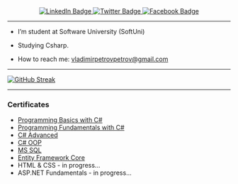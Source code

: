 <div id="badges" align="center">
  <a href="https://www.linkedin.com/in/vladimir-petrov-0aa734222">
    <img src="https://img.shields.io/badge/LinkedIn-blue?style=for-the-badge&logo=linkedin&logoColor=white" alt="LinkedIn Badge"/>
  </a>
  <a href="https://twitter.com/VladimirVarna">
    <img src="https://img.shields.io/badge/Twitter-blue?style=for-the-badge&logo=twitter&logoColor=white" alt="Twitter Badge"/>
  </a>
  <a href="https://www.facebook.com/vppetrov1">
    <img src="https://img.shields.io/badge/Facebook-1877F2?style=for-the-badge&logo=facebook&logoColor=white" alt="Facebook Badge"/>
  </a>
  </div>
  <div id="viewcount" align="center">
  <img src="https://komarev.com/ghpvc/?username=survivorbg&style=flat-square&color=blue" alt=""/>
</div>
<hr>

- I’m student at Software University (SoftUni)
  
- Studying Csharp.
  
- How to reach me: [vladimirpetrovpetrov@gmail.com](mailto:vladimirpetrovpetrov@gmail.com?subject=[GitHub]%20Source%20Han%20Sans)

<hr>

[![GitHub Streak](https://streak-stats.demolab.com?user=survivorbg&theme=radical&hide_border=true&date_format=M%20j%5B%2C%20Y%5D)](https://git.io/streak-stats)

<hr>
<h3>Certificates</h3>
<ul>
            <li><a href="Programming Basics - September 2022 - Certificate.jpeg">Programming Basics with C#</a></li>
            <li><a href="https://github.com/survivorbg/survivorbg/blob/main/Programming%20Fundamentals%20with%20C%23%20-%20January%202023%20-%20Certificate.jpeg">Programming Fundamentals with C#</a></li>
            <li><a href="https://github.com/survivorbg/survivorbg/blob/main/C%23%20Advanced%20-%20May%202023%20-%20Certificate.jpeg">C# Advanced</a></li>
            <li><a href="https://github.com/survivorbg/survivorbg/blob/main/C%23%20OOP%20-%20June%202023%20-%20Certificate.jpeg">C# OOP</a></li>
            <li><a href="https://github.com/survivorbg/survivorbg/blob/main/MS%20SQL%20-%20September%202023%20-%20Certificate.jpeg">MS SQL</a></li>
            <li><a href="https://github.com/survivorbg/survivorbg/blob/main/Entity%20Framework%20Core%20-%20October%202023%20-%20Certificate.jpeg">Entity Framework Core</a></li>
            <li>HTML & CSS - in progress...</li>
            <li>ASP.NET Fundamentals - in progress...</li>
</ul>

